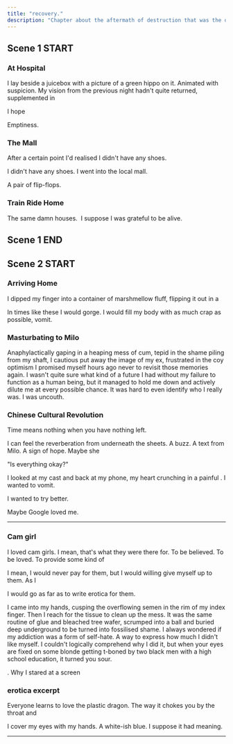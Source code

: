```yaml
---
title: "recovery."
description: "Chapter about the aftermath of destruction that was the overdose."
---
```


## Scene 1 START

### At Hospital

I lay beside a juicebox with a picture of a green hippo on it. Animated with suspicion. My vision from the previous night hadn't quite returned, supplemented in

I hope

Emptiness.


### The Mall

After a certain point I'd realised I didn't have any shoes.

I didn't have any shoes. I went into the local mall.

A pair of flip-flops.


### Train Ride Home

The same damn houses.  I suppose I was grateful to be alive.


## Scene 1 END

####

## Scene 2 START


### Arriving Home

I dipped my finger into a container of marshmellow fluff, flipping it out in a

In times like these I would gorge. I would fill my body with as much crap as possible, vomit.



### Masturbating to Milo

Anaphylactically gaping in a heaping mess of cum, tepid in the shame piling from my shaft, I cautious put away the image of my ex, frustrated in the coy optimism I promised myself hours ago never to revisit those memories again. I wasn't quite sure what kind of a future I had without my failure to function as a human being, but it managed to hold me down and actively dilute me at every possible chance. It was hard to even identify who I really was. I was uncouth.

### Chinese Cultural Revolution

Time means nothing when you have nothing left.


I can feel the reverberation from underneath the sheets. A buzz. A text from Milo. A sign of hope. Maybe she

"Is everything okay?"

I looked at my cast and back at my phone, my heart crunching in a painful . I wanted to vomit.



I wanted to try better.

Maybe Google loved me.






-------------------

### Cam girl

I loved cam girls. I mean, that's what they were there for. To be believed. To be loved. To provide some kind of

I mean, I would never pay for them, but I would willing give myself up to them.
As I



I would go as far as to write erotica for them.

I came into my hands, cusping the overflowing semen in the rim of my index finger. Then I reach for the tissue to clean up the mess. It was the same routine of glue and bleached tree wafer, scrumped into a ball and buried deep underground to be turned into fossilised shame. I always wondered if my addiction was a form of self-hate. A way to express how much I didn't like myself. I couldn't logically comprehend why I did it, but when your eyes are fixed on some blonde getting t-boned by two black men with a high school education, it turned you sour.

. Why I stared at a screen

### erotica excerpt

Everyone learns to love the plastic dragon. The way it chokes you by the throat and

I cover my eyes with my hands. A white-ish blue. I suppose it had meaning.

-------------------
